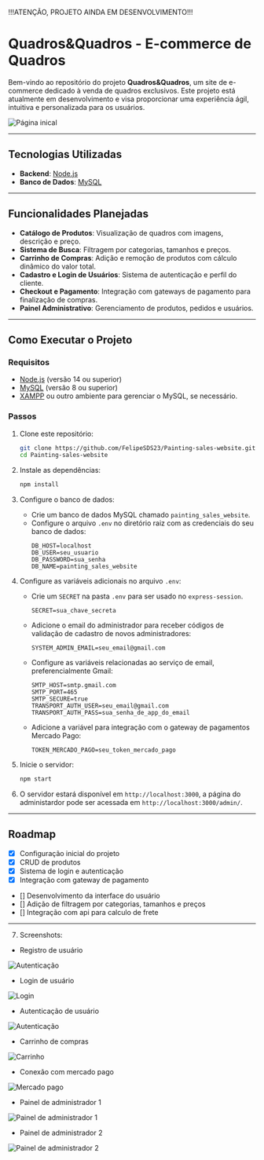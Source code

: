 <p>!!!ATENÇÃO, PROJETO AINDA EM DESENVOLVIMENTO!!!</p>

# Quadros&Quadros - E-commerce de Quadros

Bem-vindo ao repositório do projeto **Quadros&Quadros**, um site de e-commerce dedicado à venda de quadros exclusivos. Este projeto está atualmente em desenvolvimento e visa proporcionar uma experiência ágil, intuitiva e personalizada para os usuários.

<img src="./screenshots/dashboard.png" alt="Página inical">

---

## Tecnologias Utilizadas

- **Backend**: [Node.js](https://nodejs.org/)
- **Banco de Dados**: [MySQL](https://www.mysql.com/)

---

## Funcionalidades Planejadas

- **Catálogo de Produtos**: Visualização de quadros com imagens, descrição e preço.
- **Sistema de Busca**: Filtragem por categorias, tamanhos e preços.
- **Carrinho de Compras**: Adição e remoção de produtos com cálculo dinâmico do valor total.
- **Cadastro e Login de Usuários**: Sistema de autenticação e perfil do cliente.
- **Checkout e Pagamento**: Integração com gateways de pagamento para finalização de compras.
- **Painel Administrativo**: Gerenciamento de produtos, pedidos e usuários.

---

## Como Executar o Projeto

### Requisitos

- [Node.js](https://nodejs.org/) (versão 14 ou superior)
- [MySQL](https://www.mysql.com/) (versão 8 ou superior)
- [XAMPP](https://www.apachefriends.org/) ou outro ambiente para gerenciar o MySQL, se necessário.

### Passos

1. Clone este repositório:
   ```bash
   git clone https://github.com/FelipeSDS23/Painting-sales-website.git
   cd Painting-sales-website
   ```

2. Instale as dependências:
   ```bash
   npm install
   ```

3. Configure o banco de dados:
   - Crie um banco de dados MySQL chamado `painting_sales_website`.
   - Configure o arquivo `.env` no diretório raiz com as credenciais do seu banco de dados:
     ```env
     DB_HOST=localhost
     DB_USER=seu_usuario
     DB_PASSWORD=sua_senha
     DB_NAME=painting_sales_website
     ```

4. Configure as variáveis adicionais no arquivo `.env`:
   - Crie um `SECRET` na pasta `.env` para ser usado no `express-session`.
     ```env
     SECRET=sua_chave_secreta
     ```
   - Adicione o email do administrador para receber códigos de validação de cadastro de novos administradores:
     ```env
     SYSTEM_ADMIN_EMAIL=seu_email@gmail.com
     ```
   - Configure as variáveis relacionadas ao serviço de email, preferencialmente Gmail:
     ```env
     SMTP_HOST=smtp.gmail.com
     SMTP_PORT=465
     SMTP_SECURE=true
     TRANSPORT_AUTH_USER=seu_email@gmail.com
     TRANSPORT_AUTH_PASS=sua_senha_de_app_do_email
     ```
   - Adicione a variável para integração com o gateway de pagamentos Mercado Pago:
     ```env
     TOKEN_MERCADO_PAGO=seu_token_mercado_pago
     `````

5. Inicie o servidor:
   ```bash
   npm start
   ```

6. O servidor estará disponível em `http://localhost:3000`, a página do administardor pode ser acessada em `http://localhost:3000/admin/`.

---

## Roadmap

- [x] Configuração inicial do projeto
- [x] CRUD de produtos
- [x] Sistema de login e autenticação
- [x] Integração com gateway de pagamento
- [] Desenvolvimento da interface do usuário
- [] Adição de filtragem por categorias, tamanhos e preços
- [] Integração com api para calculo de frete

---

7. Screenshots:

* Registro de usuário
<img src="./screenshots/register.png" alt="Autenticação">

* Login de usuário
<img src="./screenshots/login.png" alt="Login">

* Autenticação de usuário
<img src="./screenshots/auth.png" alt="Autenticação">

* Carrinho de compras
<img src="./screenshots/cart.png" alt="Carrinho">

* Conexão com mercado pago
<img src="./screenshots/checkout.png" alt="Mercado pago">

* Painel de administrador 1
<img src="./screenshots/adm-dashboard.png" alt="Painel de administrador 1">

* Painel de administrador 2
<img src="./screenshots/adm-dashboard-2.png" alt="Painel de administrador 2">